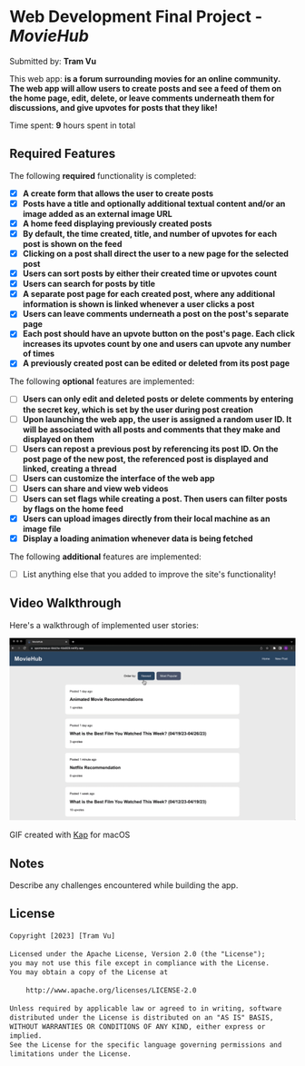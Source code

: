 # Web Development Final Project - *MovieHub*

Submitted by: **Tram Vu**

This web app: **is a forum surrounding movies for an online community. The web app will allow users to create posts and see a feed of them on the home page, edit, delete, or leave comments underneath them for discussions, and give upvotes for posts that they like!**

Time spent: **9** hours spent in total

## Required Features

The following **required** functionality is completed:

- [x] **A create form that allows the user to create posts**
- [x] **Posts have a title and optionally additional textual content and/or an image added as an external image URL**
- [x] **A home feed displaying previously created posts**
- [x] **By default, the time created, title, and number of upvotes for each post is shown on the feed**
- [x] **Clicking on a post shall direct the user to a new page for the selected post**
- [x] **Users can sort posts by either their created time or upvotes count**
- [x] **Users can search for posts by title**
- [x] **A separate post page for each created post, where any additional information is shown is linked whenever a user clicks a post**
- [x] **Users can leave comments underneath a post on the post's separate page**
- [x] **Each post should have an upvote button on the post's page. Each click increases its upvotes count by one and users can upvote any number of times**
- [x] **A previously created post can be edited or deleted from its post page**

The following **optional** features are implemented:

- [ ] **Users can only edit and deleted posts or delete comments by entering the secret key, which is set by the user during post creation**
- [ ] **Upon launching the web app, the user is assigned a random user ID. It will be associated with all posts and comments that they make and displayed on them**
- [ ] **Users can repost a previous post by referencing its post ID. On the post page of the new post, the referenced post is displayed and linked, creating a thread**
- [ ] **Users can customize the interface of the web app**
- [ ] **Users can share and view web videos**
- [ ] **Users can set flags while creating a post. Then users can filter posts by flags on the home feed**
- [x] **Users can upload images directly from their local machine as an image file**
- [x] **Display a loading animation whenever data is being fetched**

The following **additional** features are implemented:

* [ ] List anything else that you added to improve the site's functionality!

## Video Walkthrough

Here's a walkthrough of implemented user stories:

<img src='https://github.com/ngoctramvu/CodePath-Web-Dev-102/blob/main/Week%208/Forum/public/week8-walkthrough.gif' title='Video Walkthrough' width='' alt='Video Walkthrough' />

<!-- Replace this with whatever GIF tool you used! -->
GIF created with [Kap](https://getkap.co/) for macOS

## Notes

Describe any challenges encountered while building the app.

## License

    Copyright [2023] [Tram Vu]

    Licensed under the Apache License, Version 2.0 (the "License");
    you may not use this file except in compliance with the License.
    You may obtain a copy of the License at

        http://www.apache.org/licenses/LICENSE-2.0

    Unless required by applicable law or agreed to in writing, software
    distributed under the License is distributed on an "AS IS" BASIS,
    WITHOUT WARRANTIES OR CONDITIONS OF ANY KIND, either express or implied.
    See the License for the specific language governing permissions and
    limitations under the License.